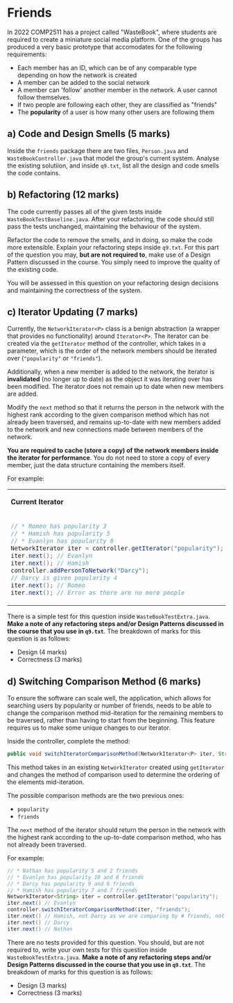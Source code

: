 # Friends

In 2022 COMP2511 has a project called "WasteBook", where students are required to create a miniature social media platform. One of the groups has produced a very basic prototype that accomodates for the following requirements:

- Each member has an ID, which can be of any comparable type depending on how the network is created
- A member can be added to the social network
- A member can 'follow' another member in the network. A user cannot follow themselves.
- If two people are following each other, they are classified as "friends"
- The **popularity** of a user is how many other users are following them

## a) Code and Design Smells (5 marks)

Inside the `friends` package there are two files, `Person.java` and `WasteBookController.java` that model the group's current system. Analyse the existing solutiion, and inside `q9.txt`, list all the design and code smells the code contains.

## b) Refactoring (12 marks)

The code currently passes all of the given tests inside `WasteBookTestBaseline.java`. After your refactoring, the code should still pass the tests unchanged, maintaining the behaviour of the system.

Refactor the code to remove the smells, and in doing, so make the code more extensible. Explain your refactoring steps inside `q9.txt`. For this part of the question you may, **but are not required to**, make use of a Design Pattern discussed in the course. You simply need to improve the quality of the existing code.

You will be assessed in this question on your refactoring design decisions and maintaining the correctness of the system.

## c) Iterator Updating (7 marks)

Currently, the `NetworkIterator<P>` class is a benign abstraction (a wrapper that provides no functionality) around `Iterator<P>`. The iterator can be created via the `getIterator` method of the controller, which takes in a parameter, which is the order of the network members should be iterated over (`"popularity"` or `"friends"`).

Additionally, when a new member is added to the network, the iterator is **invalidated** (no longer up to date) as the object it was iterating over has been modified. The iterator does not remain up to date when new members are added.

Modify the `next` method so that it returns the person in the network with the highest rank according to the given comparison method which has not already been traversed, and remains up-to-date with new members added to the network and new connections made between members of the network.

**You are required to cache (store a copy) of the network members inside the iterator for performance**. You do not need to store a copy of every member, just the data structure containing the members itself.

For example:

<table>
<tr>
<td>

**Current Iterator**

</td>
<td>

**Required Iterator**

</td>
</tr>
<tr>
<td>

```java
// * Romeo has popularity 3
// * Hamish has popularity 5
// * Evanlyn has popularity 6
NetworkIterator iter = controller.getIterator("popularity");
iter.next(); // Evanlyn
iter.next(); // Hamish
controller.addPersonToNetwork("Darcy");
// Darcy is given popularity 4
iter.next(); // Romeo
iter.next(); // Error as there are no more people
```

</td>
<td>

```java
// * Romeo has popularity 3
// * Hamish has popularity 5
// * Evanlyn has popularity 6
NetworkIterator iter = controller.getIterator("popularity");
iter.next(); // Evanlyn
iter.next(); // Hamish
controller.addPersonToNetwork("Darcy");
// Darcy is given popularity 4
iter.next(); // Darcy, as the iterator has updated
iter.next(); // Romeo
```

</td>
</tr>
</table>

There is a simple test for this question inside `WasteBookTestExtra.java`.  
**Make a note of any refactoring steps and/or Design Patterns discussed in the course that you use in `q9.txt`**.
The breakdown of marks for this question is as follows:

- Design (4 marks)
- Correctness (3 marks)

## d) Switching Comparison Method (6 marks)

To ensure the software can scale well, the application, which allows for searching users by popularity or number of friends, needs to be able to change the comparison method mid-iteration for the remaining members to be traversed, rather than having to start from the beginning. This feature requires us to make some unique changes to our iterator.

Inside the controller, complete the method:

```java
public void switchIteratorComparisonMethod(NetworkIterator<P> iter, String orderBy);
```

This method takes in an existing `NetworkIterator` created using `getIterator` and changes the method of comparison used to determine the ordering of the elements mid-iteration.

The possible comparison methods are the two previous ones:

- `popularity`
- `friends`

The `next` method of the iterator should return the person in the network with the highest rank according to the up-to-date comparison method, who has not already been traversed.

For example:

```java
// * Nathan has popularity 5 and 2 friends
// * Evanlyn has popularity 10 and 8 friends
// * Darcy has popularity 9 and 6 friends
// * Hamish has popularity 7 and 7 friends
NetworkIterator<String> iter = controller.getIterator("popularity");
iter.next() // Evanlyn
controller.switchIteratorComparisonMethod(iter, "friends");
iter.next() // Hamish, not Darcy as we are comparing by # friends, not popularity now
iter.next() // Darcy
iter.next() // Nathan
```

There are no tests provided for this question. You should, but are not required to, write your own tests for this question inside `WasteBookTestExtra.java`.
**Make a note of any refactoring steps and/or Design Patterns discussed in the course that you use in `q9.txt`**.
The breakdown of marks for this question is as follows:

- Design (3 marks)
- Correctness (3 marks)
